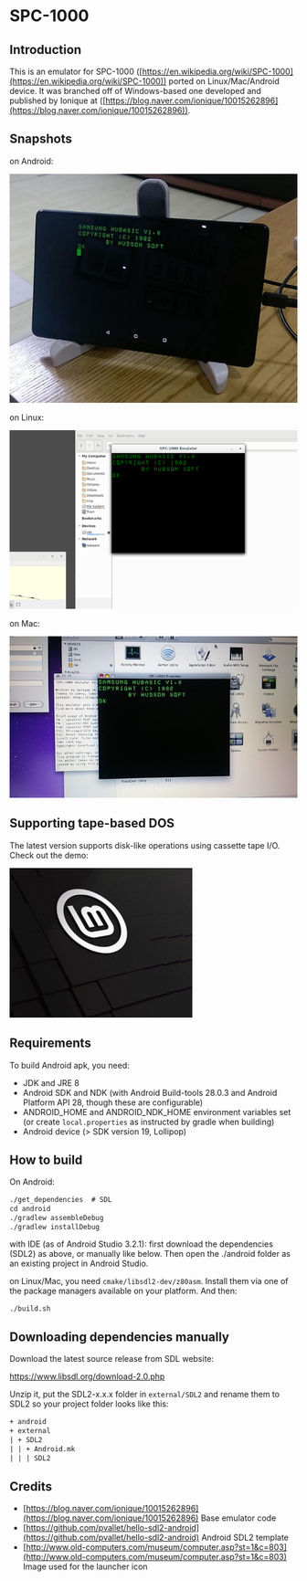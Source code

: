 # SPC-1000

## Introduction

This is an emulator for SPC-1000 ([https://en.wikipedia.org/wiki/SPC-1000](https://en.wikipedia.org/wiki/SPC-1000)) ported on Linux/Mac/Android device. It was branched off of Windows-based one developed and published by Ionique at ([https://blog.naver.com/ionique/10015262896](https://blog.naver.com/ionique/10015262896)).

## Snapshots

on Android:

<img src="https://github.com/xuodor/spc1000/raw/master/snapshots/spc-android.png" />

on Linux:

<img src="https://github.com/xuodor/spc1000/raw/master/snapshots/spc-linux.png" />

on Mac:

<img src="https://github.com/xuodor/spc1000/raw/master/snapshots/spc-mac.jpg" />

## Supporting tape-based DOS
The latest version supports disk-like operations using cassette tape I/O. Check out the demo:

[![SPC-1000 tape DOS](spc1000-tdos.gif)](https://youtu.be/aYlQKWCQPE0?si=LE_BQTkdAO0PlgUK)

## Requirements

To build Android apk, you need:
- JDK and JRE 8
- Android SDK and NDK (with Android Build-tools 28.0.3 and Android Platform API 28, though these are configurable)
- ANDROID_HOME and ANDROID_NDK_HOME environment variables set (or create `local.properties` as instructed by gradle when building)
- Android device (> SDK version 19, Lollipop)

## How to build

On Android:

```
./get_dependencies  # SDL
cd android
./gradlew assembleDebug
./gradlew installDebug
```

with IDE (as of Android Studio 3.2.1): first download the dependencies (SDL2) as above, or manually like below. Then open the ./android folder as an existing project in Android Studio.

on Linux/Mac, you need `cmake/libsdl2-dev/z80asm`. Install them via one of the package managers available on your platform. And then:

```
./build.sh
```

## Downloading dependencies manually

Download the latest source release from SDL website:

https://www.libsdl.org/download-2.0.php

Unzip it, put the SDL2-x.x.x folder in `external/SDL2` and rename them to SDL2 so your project folder looks like this:
```
+ android
+ external
| + SDL2
| | + Android.mk
| | | SDL2
```

## Credits

- [https://blog.naver.com/ionique/10015262896](https://blog.naver.com/ionique/10015262896) Base emulator code
- [https://github.com/pvallet/hello-sdl2-android](https://github.com/pvallet/hello-sdl2-android) Android SDL2 template
- [http://www.old-computers.com/museum/computer.asp?st=1&c=803](http://www.old-computers.com/museum/computer.asp?st=1&c=803) Image used for the launcher icon
